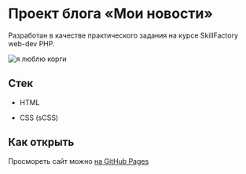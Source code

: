 # Проект блога «Мои новости»

Разработан в качестве практического задания на курсе SkillFactory web-dev PHP.

![я люблю корги](https://sdl-stickershop.line.naver.jp/products/0/0/1/1044220/android/stickers/1849959.png;compress=true)
## Стек

* HTML

* CSS (sCSS)


## Как открыть

Просмореть сайт можно [на GitHub Pages](https://basicnat.github.io/skillfactory_course_PHPDev/)